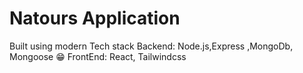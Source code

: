 # Natours Application

Built using modern Tech stack
Backend: Node.js,Express ,MongoDb, Mongoose 😁
FrontEnd: React, Tailwindcss
